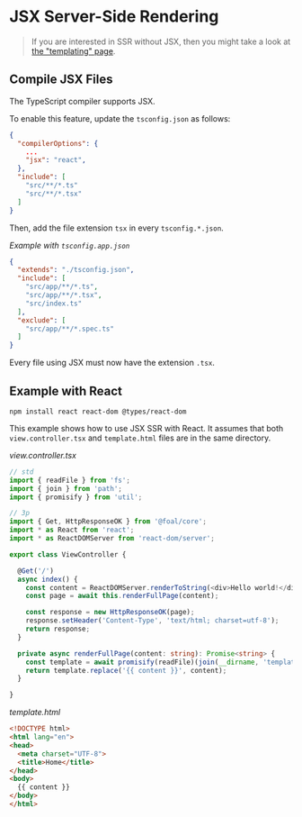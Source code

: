 # JSX Server-Side Rendering

> If you are interested in SSR without JSX, then you might take a look at [the "templating" page](../utilities/templating.md).

## Compile JSX Files

The TypeScript compiler supports JSX.

To enable this feature, update the `tsconfig.json` as follows:
```json
{
  "compilerOptions": {
    ...
    "jsx": "react",
  },
  "include": [
    "src/**/*.ts"
    "src/**/*.tsx"
  ]
}

```

Then, add the file extension `tsx` in every `tsconfig.*.json`.

*Example with `tsconfig.app.json`*
```json
{
  "extends": "./tsconfig.json",
  "include": [
    "src/app/**/*.ts",
    "src/app/**/*.tsx",
    "src/index.ts"
  ],
  "exclude": [
    "src/app/**/*.spec.ts"
  ]
}
```

Every file using JSX must now have the extension `.tsx`.

## Example with React

```
npm install react react-dom @types/react-dom
```

This example shows how to use JSX SSR with React. It assumes that both `view.controller.tsx` and `template.html` files are in the same directory.

*view.controller.tsx*
```typescript
// std
import { readFile } from 'fs';
import { join } from 'path';
import { promisify } from 'util';

// 3p
import { Get, HttpResponseOK } from '@foal/core';
import * as React from 'react';
import * as ReactDOMServer from 'react-dom/server';

export class ViewController {

  @Get('/')
  async index() {
    const content = ReactDOMServer.renderToString(<div>Hello world!</div>);
    const page = await this.renderFullPage(content);

    const response = new HttpResponseOK(page);
    response.setHeader('Content-Type', 'text/html; charset=utf-8');
    return response;
  }

  private async renderFullPage(content: string): Promise<string> {
    const template = await promisify(readFile)(join(__dirname, 'template.html'), 'utf8');
    return template.replace('{{ content }}', content);
  }

}

```

*template.html*
```html
<!DOCTYPE html>
<html lang="en">
<head>
  <meta charset="UTF-8">
  <title>Home</title>
</head>
<body>
  {{ content }}
</body>
</html>
```

